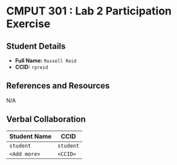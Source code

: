 # CMPUT 301 : Lab 2 Participation Exercise

## Student Details

- **Full Name:** `Russell Reid`
- **CCID:** `rpreid`

## References and Resources

N/A

## Verbal Collaboration

| Student Name | CCID      |
| ------------ | --------- |
| `student`    | `student` |
| `<Add more>` | `<CCID>`  |
